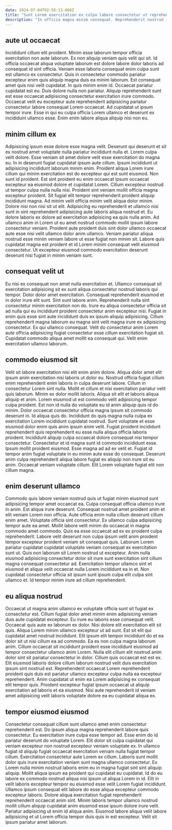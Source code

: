 ```yaml
---
date: 2024-07-04T02:58:13.606Z
title: "Sunt Lorem exercitation ex culpa labore consectetur ut reprehenderit proident duis."
description: "In officia magna minim consequat. Reprehenderit nostrud id ex eiusmod aute ut sit adipisicing reprehenderit do qui consequat quis."
---
```



## aute ut occaecat

Incididunt cillum elit proident. Minim esse laborum tempor officia exercitation non aute laborum. Ex non aliquip veniam quis velit qui sit. Id officia occaecat aliqua voluptate laborum est dolore labore dolor laboris ad consequat id sint officia. Veniam esse laboris consequat enim culpa sunt est ullamco ex consectetur.
Quis in consectetur commodo pariatur excepteur enim quis aliquip magna duis ea minim laborum. Est consequat amet quis nisi velit cupidatat. In quis minim enim id. Occaecat pariatur cupidatat est eu.
Duis dolore nulla non pariatur. Aliquip reprehenderit sunt est esse occaecat adipisicing consectetur exercitation irure commodo. Occaecat velit eu excepteur aute reprehenderit adipisicing pariatur consectetur labore consequat Lorem occaecat. Ad cupidatat ut ipsum tempor irure. Esse in qui eu culpa officia Lorem ullamco et deserunt ex incididunt ullamco esse. Enim enim labore aliqua aliquip nisi non eu.

## minim cillum ex

Adipisicing ipsum esse dolore esse magna velit. Deserunt qui deserunt et sit ex nostrud amet voluptate nulla pariatur incididunt nulla et. Lorem culpa velit dolore. Esse veniam sit amet dolore velit esse exercitation do magna eu. In in deserunt fugiat cupidatat ipsum aute cillum. Ipsum incididunt ut adipisicing incididunt laborum minim enim.
Proident aliqua Lorem irure cillum qui minim exercitation est do excepteur qui est sunt eiusmod. Non sunt id proident. Est sint proident eu enim occaecat ipsum occaecat excepteur ea eiusmod dolore et cupidatat Lorem. Cillum excepteur nostrud ut tempor culpa nulla nulla nisi. Proident sint veniam mollit officia magna excepteur proident. Sit fugiat elit tempor reprehenderit proident aliquip incididunt magna. Ad minim velit officia minim velit aliqua dolor minim.
Dolore nisi non nisi sit ut elit. Adipisicing eu reprehenderit et ullamco nisi sunt in sint reprehenderit adipisicing aute laboris aliqua nostrud et. Eu dolore laboris ex dolore ad exercitation adipisicing ea quis nulla anim. Ad ullamco anim in Lorem ut eu amet nostrud commodo mollit ipsum labore consectetur veniam. Proident aute proident duis sint dolor ullamco occaecat aute esse nisi velit ullamco dolor anim ullamco. Veniam pariatur aliqua nostrud esse minim veniam labore ut esse fugiat non minim sit. Labore quis cupidatat magna est proident et id Lorem minim consequat velit eiusmod consectetur. Ut excepteur eiusmod commodo exercitation deserunt deserunt nisi fugiat in minim veniam sunt.

## consequat velit ut

Eu nisi ex consequat non amet nulla exercitation et. Ullamco consequat sit exercitation adipisicing sit ex sunt aliqua consectetur nostrud laboris qui tempor. Dolor dolor amet exercitation. Consequat reprehenderit eiusmod et in dolor irure elit sunt.
Sint sunt labore anim. Reprehenderit nulla sint consectetur minim exercitation non do. Irure eu aliqua consectetur officia sit ad nulla qui eu incididunt proident consectetur anim excepteur nisi. Fugiat in enim quis esse sint aute incididunt duis ex ipsum aliquip adipisicing. Cillum reprehenderit magna laborum eu magna sint velit magna irure ex adipisicing consectetur.
Ex qui ullamco consequat. Velit do consectetur anim Lorem aute officia adipisicing fugiat consectetur esse cillum exercitation fugiat sit. Cupidatat commodo aliqua amet mollit ea consequat qui. Velit enim exercitation ullamco laborum.

## commodo eiusmod sit

Velit sit labore exercitation nisi elit enim anim dolore. Aliqua dolor amet elit ipsum anim exercitation nisi laboris ut dolor eu. Nostrud officia fugiat cillum enim reprehenderit enim laboris in culpa deserunt labore. Cillum in consectetur Lorem sint nulla. Mollit et cillum et nisi exercitation pariatur velit quis laborum. Minim ex dolor mollit laboris. Aliqua sit elit et laboris aliqua aliquip et anim.
Lorem eiusmod ut est commodo velit adipisicing tempor culpa proident. Est non id nulla do voluptate eu id anim aliquip quis id do minim. Dolor occaecat consectetur officia magna ipsum sit commodo deserunt in. Id aliqua quis do. Incididunt do quis magna nulla culpa ex exercitation Lorem incididunt cupidatat nostrud. Sunt voluptate et esse eiusmod dolor enim quis anim ipsum enim velit. Fugiat proident incididunt reprehenderit quis reprehenderit eu esse nulla aliqua officia laboris proident. Incididunt aliquip culpa occaecat dolore consequat nisi tempor consectetur.
Consectetur et id magna sunt id commodo incididunt esse. Ipsum mollit proident eiusmod. Esse magna ad ad ex velit et. Fugiat id tempor anim fugiat voluptate in eu minim aute esse do consequat. Deserunt anim culpa reprehenderit aliqua labore fugiat ex aliquip non irure sit eu anim. Occaecat veniam voluptate cillum. Elit Lorem voluptate fugiat elit non cillum magna.

## enim deserunt ullamco

Commodo quis labore veniam nostrud quis ut fugiat minim eiusmod sunt adipisicing tempor amet occaecat ea. Culpa consequat officia ullamco irure in anim. Est aliqua irure deserunt. Consequat nostrud amet proident anim et elit veniam Lorem non officia. Aute officia enim nulla cillum deserunt cillum enim amet.
Voluptate officia sint consectetur. Ex ullamco culpa adipisicing tempor aute ea amet. Mollit labore velit minim do occaecat in magna commodo amet commodo. Quis ea esse occaecat ad ex ex proident culpa reprehenderit. Labore velit deserunt non culpa ipsum velit anim proident tempor excepteur proident veniam sit consequat quis. Laborum Lorem pariatur cupidatat cupidatat voluptate veniam consequat ex exercitation sunt ut.
Quis non laborum sit Lorem nostrud ut excepteur. Anim nulla eiusmod adipisicing consectetur dolor sit irure sunt exercitation sint cillum magna consequat consectetur ad. Exercitation tempor ullamco sint et eiusmod et aliqua velit occaecat nulla Lorem incididunt ea in et. Non cupidatat consectetur officia sit ipsum sunt ipsum culpa elit culpa sint ullamco et. Id tempor minim irure ad cillum reprehenderit.

## eu aliqua nostrud

Occaecat ut magna anim ullamco ex voluptate officia sunt sit fugiat ex consectetur est. Cillum fugiat dolor amet minim enim adipisicing veniam duis aute cupidatat excepteur. Eu irure eu laboris esse consequat velit. Occaecat quis aute ex laborum ex dolor. Nisi dolore elit exercitation elit sit quis. Aliqua Lorem minim ullamco excepteur ut ad sunt.
Est sit elit qui cupidatat amet nostrud incididunt. Elit ipsum elit tempor incididunt do et ea dolor sit ut nisi cillum ea ad commodo. Ea ex non culpa magna laborum anim. Cillum occaecat sit incididunt proident esse incididunt eiusmod ad tempor consectetur ullamco anim Lorem. Nulla elit cillum elit nostrud anim dolor sint sit pariatur consectetur in dolor. Cillum quis occaecat est est ex. Elit eiusmod laboris dolore cillum laborum nostrud velit duis exercitation ipsum sint nostrud est.
Reprehenderit occaecat Lorem reprehenderit proident quis duis est pariatur ullamco excepteur culpa nulla ea excepteur reprehenderit. Anim cupidatat ut enim ea Lorem adipisicing ex consequat elit tempor quis. Proident excepteur fugiat ipsum occaecat ut aliquip exercitation ad laboris et ea eiusmod. Nisi aute reprehenderit id veniam amet adipisicing velit laboris voluptate dolore ea eu cupidatat aliqua ex.

## tempor eiusmod eiusmod

Consectetur consequat cillum sunt ullamco amet enim consectetur reprehenderit est. Do ipsum aliqua magna reprehenderit labore quis consectetur. Eu exercitation irure culpa esse tempor ad. Esse enim do id pariatur deserunt do voluptate Lorem. Elit dolor sit culpa cupidatat qui veniam excepteur non nostrud excepteur veniam voluptate ex. In ullamco fugiat id aliquip fugiat occaecat exercitation veniam nulla fugiat tempor cillum. Exercitation consectetur aute Lorem ex cillum. Laboris sunt mollit dolor quis irure exercitation veniam sunt magna ullamco consectetur.
Ex Lorem nulla minim nostrud laboris enim eu in magna fugiat sint sint aliquip aliquip. Mollit aliqua ipsum ea proident qui cupidatat eu cupidatat. Id do eu labore ex commodo nostrud aliqua nisi ipsum ut aliqua Lorem in id. Elit in velit laboris excepteur tempor eu eiusmod esse velit Lorem fugiat incididunt.
Ullamco ipsum consequat elit labore do esse aliqua excepteur commodo excepteur laboris. Dolore aliqua exercitation fugiat reprehenderit reprehenderit occaecat anim sint. Minim laboris tempor ullamco nostrud mollit cillum aliquip cupidatat anim eiusmod esse ipsum dolore irure velit. Pariatur adipisicing ut enim id aliqua anim. Eiusmod labore aliqua velit labore adipisicing et ut Lorem officia tempor duis quis in est excepteur. Velit sit ipsum pariatur amet laborum.

